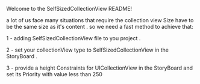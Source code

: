 

Welcome to the SelfSizedCollectionView README!

a lot of us face many situations that require the collection view Size have to be the same size as it's content . so we need a fast method to achieve that:

1 - adding SelfSizedCollectionView file to you project .

2 - set your collectionView type to SelfSizedCollectionView in the StoryBoard .

3 - provide a height Constraints for UICollectionView in the StoryBoard and set its Priority with value less than 250
